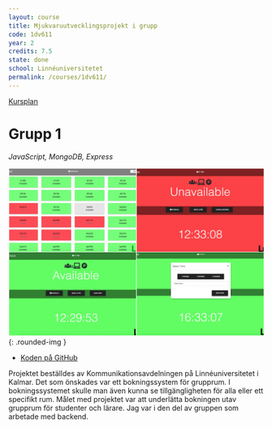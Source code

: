 ```yaml
---
layout: course
title: Mjukvaruutvecklingsprojekt i grupp
code: 1dv611
year: 2
credits: 7.5
state: done
school: Linnéuniversitetet
permalink: /courses/1dv611/
---
```


[Kursplan](/files/courseplan/1dv611.pdf)

Grupp 1
===
*JavaScript, MongoDB, Express*

![kom](/files/images/kom.jpg){: .rounded-img }

- [Koden på GitHub](https://github.com/kom-1dv611/kom)

Projektet beställdes av Kommunikationsavdelningen på Linnéuniversitetet i Kalmar. Det som önskades var ett bokningssystem för grupprum. I bokningssystemet skulle man även kunna se tillgängligheten för alla eller ett specifikt rum. Målet med projektet var att underlätta bokningen utav grupprum för studenter och lärare. Jag var i den del av gruppen som arbetade med backend.
